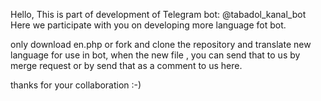 Hello,
This is part of development of Telegram bot: @tabadol_kanal_bot 
Here we participate with you on developing more language fot bot.

only download en.php or fork and clone the repository and translate new language for use in bot, 
when the new file , you can send that to us by merge request or by send that as a comment to us here.

thanks for your collaboration :-)

